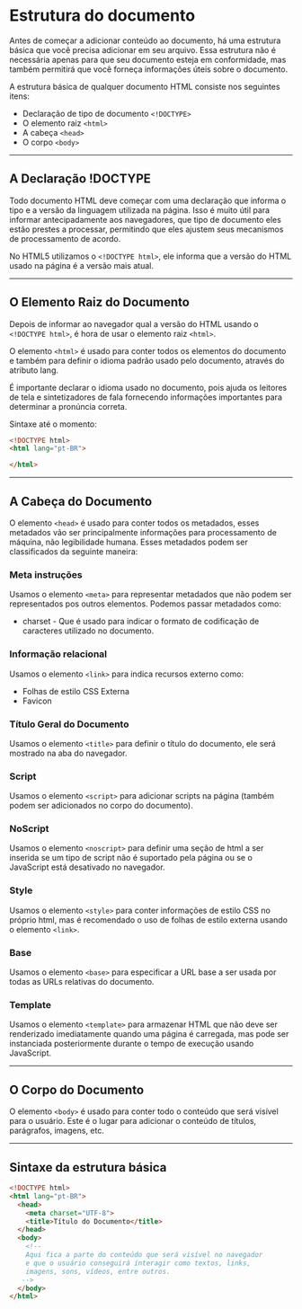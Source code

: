 
# Estrutura do documento

Antes de começar a adicionar conteúdo ao documento, há uma estrutura básica que você precisa adicionar em seu arquivo. Essa estrutura não é necessária apenas para que seu documento esteja em conformidade, mas também permitirá que você forneça informações úteis sobre o documento.

A estrutura básica de qualquer documento HTML consiste nos seguintes itens:
* Declaração de tipo de documento `<!DOCTYPE>`
* O elemento raiz `<html>`
* A cabeça `<head>`
* O corpo `<body>`

---

## A Declaração !DOCTYPE

Todo documento HTML deve começar com uma declaração que informa o tipo e a versão da linguagem utilizada na página. Isso é muito útil para informar antecipadamente aos navegadores, que tipo de documento eles estão prestes a processar, permitindo que eles ajustem seus mecanismos de processamento de acordo.

No HTML5 utilizamos o `<!DOCTYPE html>`, ele informa que a versão do HTML usado na página é a versão mais atual.

---

## O Elemento Raiz do Documento

Depois de informar ao navegador qual a versão do HTML usando o `<!DOCTYPE html>`, é hora de usar o elemento raiz `<html>`.

O elemento `<html>` é usado para conter todos os elementos do documento e também para definir o idioma padrão usado pelo documento, através do atributo lang.

É importante declarar o idioma usado no documento, pois ajuda os leitores de tela e sintetizadores de fala fornecendo informações importantes para determinar a pronúncia correta.

Sintaxe até o momento:

```html
<!DOCTYPE html>
<html lang="pt-BR">

</html>
```

---

## A Cabeça do Documento

O elemento `<head>` é usado para conter todos os metadados, esses metadados vão ser principalmente informações para processamento de máquina, não legibilidade humana. Esses metadados podem ser classificados da seguinte maneira:

### Meta instruções

Usamos o elemento `<meta>` para representar metadados que não podem ser representados pos outros elementos. Podemos passar metadados como:
* charset - Que é usado para indicar o formato de codificação de caracteres utilizado no documento.

### Informação relacional

Usamos o elemento `<link>` para indica recursos externo como:
  * Folhas de estilo CSS Externa 
  * Favicon

### Título Geral do Documento

Usamos o elemento `<title>` para definir o título do documento, ele será mostrado na aba do navegador.

### Script

Usamos o elemento `<script>` para adicionar scripts na página (também podem ser adicionados no corpo do documento).

### NoScript

Usamos o elemento `<noscript>` para definir uma seção de html a ser inserida se um tipo de script não é suportado pela página ou se o JavaScript está desativado no navegador.

### Style

Usamos o elemento `<style>` para conter informações de estilo CSS no próprio html, mas é recomendado o uso de folhas de estilo externa usando o elemento `<link>`.

### Base

Usamos o elemento `<base>` para especificar a URL base a ser usada por todas as URLs relativas do documento.

### Template

Usamos o elemento `<template>` para armazenar HTML que não deve ser renderizado imediatamente quando uma página é carregada, mas pode ser instanciada posteriormente durante o tempo de execução usando JavaScript.

---

## O Corpo do Documento

O elemento `<body>` é usado para conter todo o conteúdo que será visível para o usuário. Este é o lugar para adicionar o conteúdo de títulos, parágrafos, imagens, etc.

---

## Sintaxe da estrutura básica

```html
<!DOCTYPE html>
<html lang="pt-BR">
  <head>
    <meta charset="UTF-8">
    <title>Título do Documento</title>
  </head>
  <body>
    <!-- 
    Aqui fica a parte do conteúdo que será visível no navegador
    e que o usuário conseguirá interagir como textos, links,
    imagens, sons, vídeos, entre outros.
   -->
  </body>
</html>
```
